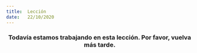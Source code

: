 ```yaml
---
title:  Lección
date:   22/10/2020
---
```


### <center>Todavía estamos trabajando en esta lección. Por favor, vuelva más tarde.</center>